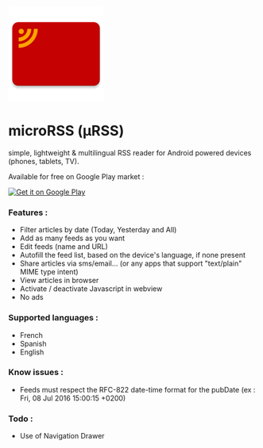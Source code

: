![GitHub Logo](/app/src/main/res/mipmap-xxxhdpi/ic_launcher.png)

# microRSS (µRSS)
simple, lightweight &amp; multilingual RSS reader for Android powered devices (phones, tablets, TV).

Available for free on Google Play market : 

<a href='https://play.google.com/store/apps/details?id=net.biospherecorp.urss&utm_source=global_co&utm_medium=prtnr&utm_content=Mar2515&utm_campaign=PartBadge&pcampaignid=MKT-Other-global-all-co-prtnr-py-PartBadge-Mar2515-1'><img width='200px' alt='Get it on Google Play' src='https://play.google.com/intl/en_us/badges/images/generic/en_badge_web_generic.png'/></a>


### Features :
- Filter articles by date (Today, Yesterday and All)
- Add as many feeds as you want
- Edit feeds (name and URL)
- Autofill the feed list, based on the device's language, if none present
- Share articles via sms/email... (or any apps that support "text/plain" MIME type intent)
- View articles in browser
- Activate / deactivate Javascript in webview
- No ads

### Supported languages :
- French
- Spanish
- English

### Know issues :
- Feeds must respect the RFC-822 date-time format for the pubDate (ex : Fri, 08 Jul 2016 15:00:15 +0200)

### Todo :
- Use of Navigation Drawer
